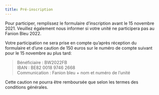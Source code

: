 ```yaml
---
title: Pré-inscription
---
```

Pour participer, remplissez le formulaire d’inscription avant le 15 novembre 2021.
Veuillez également nous informer si votre unité ne participera pas au Fanion Bleu 2022.

Votre participation ne sera prise en compte qu’après réception du formulaire et d’une caution de 150 euros
sur le numéro de compte suivant pour le 15 novembre au plus tard:

> Bénéficiaire : BW2022FB  
> IBAN : BE82 0018 9746 2668  
> Communication : Fanion bleu + nom et numéro de l’unité

Cette caution ne pourra être remboursée que selon les termes des conditions générales.
